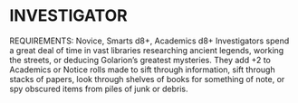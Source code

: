 # INVESTIGATOR
REQUIREMENTS: Novice, Smarts d8+, Academics d8+
Investigators spend a great deal of time in vast libraries researching ancient legends, working the streets, or deducing Golarion’s greatest mysteries. They add +2 to Academics or Notice rolls made to sift through information, sift through stacks of papers, look through shelves of books for something of note, or spy obscured items from piles of junk or debris.